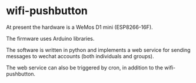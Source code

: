 # wifi-pushbutton

At present the hardware is a WeMos D1 mini (ESP8266-16F).

The firmware uses Arduino libraries.

The software is written in python and implements a web service for sending messages to wechat accounts (both individuals and groups).

The web service can also be triggered by cron, in addition to the wifi-pushbutton.

